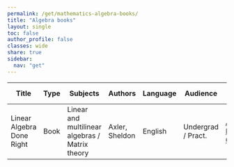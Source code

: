 ```yaml
---
permalink: /get/mathematics-algebra-books/
title: "Algebra books"
layout: single
toc: false
author_profile: false
classes: wide
share: true
sidebar:
  nav: "get"
---
```


| Title | Type | Subjects | Authors | Language | Audience | Reviews | URLs | Last checked | License |
|---|---|---|---|---|---|---|---|---|---|
| Linear Algebra Done Right | Book | Linear and multilinear algebras / Matrix theory | Axler, Sheldon | English | Undergrad / Pract. | <a href="https://cfknow.github.io/review/Linear-Algebra-Done-Right/" target="_blank">Antonio Montano - 05/11/2023</a> | <a href="https://link.springer.com/content/pdf/10.1007/978-3-031-41026-0.pdf" target="_blank">PDF</a><br><a href="https://linear.axler.net/" target="_blank">Author site</a><br><a href="https://link.springer.com/book/10.1007/978-3-031-41026-0" target="_blank">Publisher site</a> | 06/11/2023 | CC BY-NC 4.0 DEED |





